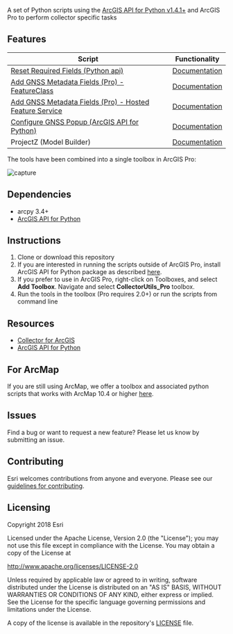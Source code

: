 A set of Python scripts using the [ArcGIS API for Python v1.4.1+](https://developers.arcgis.com/python/) and ArcGIS Pro to perform collector specific tasks

## Features

| Script   | Functionality     |                                                                        
|-----------------|------------|
| [Reset Required Fields (Python api)](collectorutils/scripts/reset_required_fields_python_api.py) | [Documentation](collectorutils/reset_required_fields.md) |
| [Add GNSS Metadata Fields (Pro) - FeatureClass](collectorutils/scripts/add_update_gnss_fields.py) | [Documentation](collectorutils/add_update_gnss_fields.md) |
| [Add GNSS Metadata Fields (Pro) - Hosted Feature Service](collectorutils/scripts/add_update_gnss_fields_python_api.py) | [Documentation](collectorutils/add_update_gnss_fields_python_api.md) |
| [Configure GNSS Popup (ArcGIS API for Python)](collectorutils/scripts/configure_gnss_popup_python_api.py) | [Documentation](collectorutils/configure_gnss_popup_python_api.md) |
| ProjectZ (Model Builder) | [Documentation](collectorutils/project_z.md) | 
 
The tools have been combined into a single toolbox in ArcGIS Pro:

![capture](https://user-images.githubusercontent.com/24723464/38952752-840ea9e0-4301-11e8-94d7-5bd824f708cb.PNG)

## Dependencies
 - arcpy 3.4+
 - [ArcGIS API for Python](https://developers.arcgis.com/python)

## Instructions

1. Clone or download this repository
2. If you are interested in running the scripts outside of ArcGIS Pro, install ArcGIS API for Python package as described [here](https://developers.arcgis.com/python/guide/install-and-set-up/).
3. If you prefer to use in ArcGIS Pro, right-click on Toolboxes, and select **Add Toolbox**. Navigate and select **CollectorUtils_Pro** toolbox. 
4. Run the tools in the toolbox (Pro requires 2.0+) or run the scripts from command line

## Resources

 * [Collector for ArcGIS](http://www.esri.com/products/collector-for-arcgis)
 * [ArcGIS API for Python](https://developers.arcgis.com/python/)

 ## For ArcMap

 If you are still using ArcMap, we offer a toolbox and associated python scripts that works with ArcMap 10.4 or higher [here](arcmap/collectorutils_arcmap.md).

## Issues

Find a bug or want to request a new feature?  Please let us know by submitting an issue.

## Contributing

Esri welcomes contributions from anyone and everyone.
Please see our [guidelines for contributing](https://github.com/esri/contributing).

## Licensing

Copyright 2018 Esri

Licensed under the Apache License, Version 2.0 (the "License");
you may not use this file except in compliance with the License.
You may obtain a copy of the License at

http://www.apache.org/licenses/LICENSE-2.0

Unless required by applicable law or agreed to in writing, software
distributed under the License is distributed on an "AS IS" BASIS,
WITHOUT WARRANTIES OR CONDITIONS OF ANY KIND, either express or implied.
See the License for the specific language governing permissions and
limitations under the License.

A copy of the license is available in the repository's
[LICENSE](LICENSE) file.
